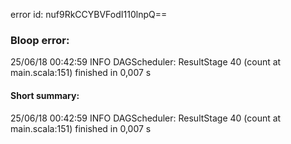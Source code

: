 error id: nuf9RkCCYBVFodI110lnpQ==
### Bloop error:

25/06/18 00:42:59 INFO DAGScheduler: ResultStage 40 (count at main.scala:151) finished in 0,007 s
#### Short summary: 

25/06/18 00:42:59 INFO DAGScheduler: ResultStage 40 (count at main.scala:151) finished in 0,007 s